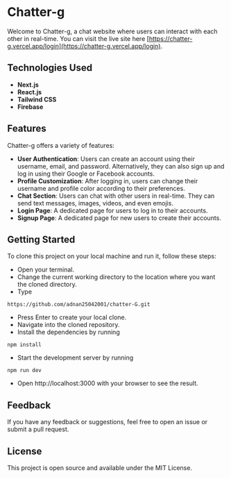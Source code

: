 # Chatter-g

Welcome to Chatter-g, a chat website where users can interact with each other in real-time. You can visit the live site here [https://chatter-g.vercel.app/login](https://chatter-g.vercel.app/login).

## Technologies Used

- **Next.js**
- **React.js**
- **Tailwind CSS**
- **Firebase**

## Features

Chatter-g offers a variety of features:

- **User Authentication**: Users can create an account using their username, email, and password. Alternatively, they can also sign up and log in using their Google or Facebook accounts.
- **Profile Customization**: After logging in, users can change their username and profile color according to their preferences.
- **Chat Section**: Users can chat with other users in real-time. They can send text messages, images, videos, and even emojis.
- **Login Page**: A dedicated page for users to log in to their accounts.
- **Signup Page**: A dedicated page for new users to create their accounts.

## Getting Started

To clone this project on your local machine and run it, follow these steps:

- Open your terminal.
- Change the current working directory to the location where you want the cloned directory.
- Type
```
https://github.com/adnan25042001/chatter-G.git
```
- Press Enter to create your local clone.
- Navigate into the cloned repository.
- Install the dependencies by running
```
npm install
```
- Start the development server by running
```
npm run dev
```
- Open http://localhost:3000 with your browser to see the result.

## Feedback

If you have any feedback or suggestions, feel free to open an issue or submit a pull request.

## License

This project is open source and available under the MIT License.
